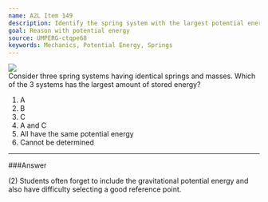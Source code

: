 ```yaml
---
name: A2L Item 149
description: Identify the spring system with the largest potential energy.
goal: Reason with potential energy
source: UMPERG-ctqpe68
keywords: Mechanics, Potential Energy, Springs
---
```


<div class="img-right"><img src="/files/Item149_fig1.gif"
/></div>Consider three spring systems having identical springs and
masses.  Which of the 3 systems has the largest amount of stored energy?

1. A
2. B
3. C
4. A and C
5. All have the same potential energy
6. Cannot be determined




<hr/>

###Answer 

(2) Students often forget to include the gravitational potential
energy and also have difficulty selecting a good reference point.
